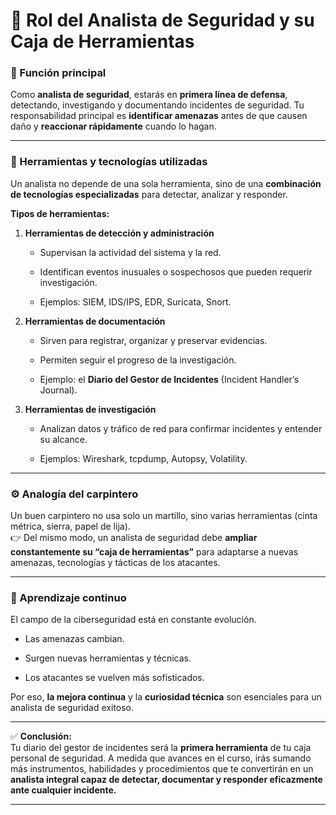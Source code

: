 
# 🧰 Rol del Analista de Seguridad y su Caja de Herramientas

### 🔎 Función principal

Como **analista de seguridad**, estarás en **primera línea de defensa**, detectando, investigando y documentando incidentes de seguridad. Tu responsabilidad principal es **identificar amenazas** antes de que causen daño y **reaccionar rápidamente** cuando lo hagan.

---

### 🧩 Herramientas y tecnologías utilizadas

Un analista no depende de una sola herramienta, sino de una **combinación de tecnologías especializadas** para detectar, analizar y responder.

**Tipos de herramientas:**

1. **Herramientas de detección y administración**
    
    - Supervisan la actividad del sistema y la red.
        
    - Identifican eventos inusuales o sospechosos que pueden requerir investigación.
        
    - Ejemplos: SIEM, IDS/IPS, EDR, Suricata, Snort.
        
2. **Herramientas de documentación**
    
    - Sirven para registrar, organizar y preservar evidencias.
        
    - Permiten seguir el progreso de la investigación.
        
    - Ejemplo: el **Diario del Gestor de Incidentes** (Incident Handler’s Journal).
        
3. **Herramientas de investigación**
    
    - Analizan datos y tráfico de red para confirmar incidentes y entender su alcance.
        
    - Ejemplos: Wireshark, tcpdump, Autopsy, Volatility.
        

---

### ⚙️ Analogía del carpintero

Un buen carpintero no usa solo un martillo, sino varias herramientas (cinta métrica, sierra, papel de lija).  
👉 Del mismo modo, un analista de seguridad debe **ampliar constantemente su “caja de herramientas”** para adaptarse a nuevas amenazas, tecnologías y tácticas de los atacantes.

---

### 🚀 Aprendizaje continuo

El campo de la ciberseguridad está en constante evolución.

- Las amenazas cambian.
    
- Surgen nuevas herramientas y técnicas.
    
- Los atacantes se vuelven más sofisticados.
    

Por eso, **la mejora continua** y la **curiosidad técnica** son esenciales para un analista de seguridad exitoso.

---

✅ **Conclusión:**  
Tu diario del gestor de incidentes será la **primera herramienta** de tu caja personal de seguridad. A medida que avances en el curso, irás sumando más instrumentos, habilidades y procedimientos que te convertirán en un **analista integral capaz de detectar, documentar y responder eficazmente ante cualquier incidente.**

---
